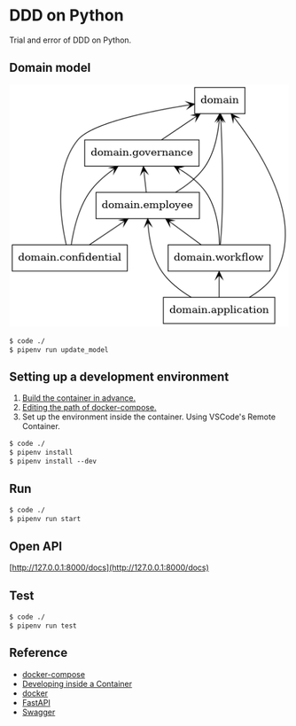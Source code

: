 # DDD on Python

Trial and error of DDD on Python.

## Domain model 

![model](packages.png)


```
$ code ./ 
$ pipenv run update_model 
```

## Setting up a development environment 

1. [Build the container in advance.](https://github.com/usabarashi/ddd-on-python-composer)
1. [Editing the path of docker-compose.](https://github.com/usabarashi/ddd-on-python/blob/master/.devcontainer/devcontainer.json)
1. Set up the environment inside the container. Using VSCode's Remote Container.

```
$ code ./ 
$ pipenv install
$ pipenv install --dev
```

## Run

```
$ code ./ 
$ pipenv run start 
```

## Open API

[http://127.0.0.1:8000/docs](http://127.0.0.1:8000/docs)

## Test

```
$ code ./ 
$ pipenv run test 
```

## Reference

- [docker-compose](https://github.com/usabarashi/ddd-on-python-composer)
- [Developing inside a Container](https://code.visualstudio.com/docs/remote/containers)
- [docker](https://www.docker.com/)
- [FastAPI](https://fastapi.tiangolo.com/)
- [Swagger](https://swagger.io/)